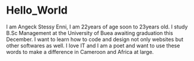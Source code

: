 # Hello_World
I am Angeck Stessy Enni, I am 22years of age soon to 23years old. I study B.Sc Management at the University of Buea awaiting graduation this December. I want to learn how to code and design not only websites but other softwares as well. I love IT and I am a poet and want to use these words to make a difference in Cameroon and Africa at large.

